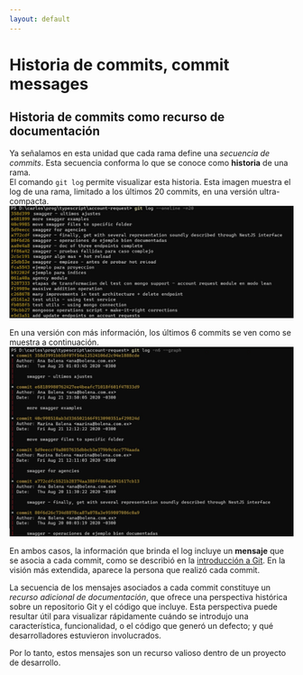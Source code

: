 ```yaml
---
layout: default
---
```


# Historia de commits, commit messages

## Historia de commits como recurso de documentación
Ya señalamos en esta unidad que cada rama define una _secuencia de commits_. Esta secuencia conforma lo que se conoce como **historia** de una rama.  
El comando `git log` permite visualizar esta historia. Esta imagen muestra el log de una rama, limitado a los últimos 20 commits, en una versión ultra-compacta.  
![log one-line](./images/log-one-line.jpg)  

En una versión con más información, los últimos 6 commits se ven como se muestra a continuación.  
![log graph](./images/log-graph.jpg)  

En ambos casos, la información que brinda el log incluye un **mensaje** que se asocia a cada commit, como se describió en la [introducción a Git](../scm-git/git).
En la visión más extendida, aparece la persona que realizó cada commit.

La secuencia de los mensajes asociados a cada commit constituye un _recurso adicional de documentación_, que ofrece una perspectiva histórica sobre un repositorio Git y el código que incluye. 
Esta perspectiva puede resultar útil para visualizar rápidamente cuándo se introdujo una característica, funcionalidad, o el código que generó un defecto; y qué desarrolladores estuvieron involucrados.

Por lo tanto, estos mensajes son un recurso valioso dentro de un proyecto de desarrollo.



